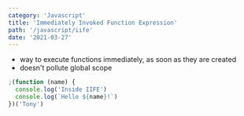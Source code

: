 ```yaml
---
category: 'Javascript'
title: 'Immediately Invoked Function Expression'
path: '/javascript/iife'
date: '2021-03-27'
---
```


- way to execute functions immediately, as soon as they are created
- doesn't pollute global scope

```javascript
;(function (name) {
  console.log('Inside IIFE')
  console.log(`Hello ${name}!`)
})('Tony')
```
